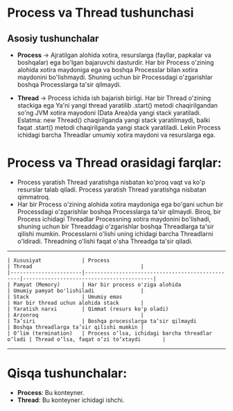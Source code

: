 # Process va Thread tushunchasi

## Asosiy tushunchalar

- **Process** -> Ajratilgan alohida xotira, resurslarga (fayllar, papkalar va boshqalar) ega bo'lgan bajaruvchi
  dasturdir.
  Har bir Process o'zining alohida xotira maydoniga ega va boshqa Processlar bilan xotira maydonini bo'lishmaydi.
  Shuning uchun bir Processdagi o'zgarishlar boshqa Processlarga ta'sir qilmaydi.

- **Thread** -> Process ichida ish bajarish birligi. Har bir Thread o'zining stackiga ega
  Ya'ni yangi thread yaratilib .start() metodi chaqirilgandan so'ng JVM xotira mayodoni (Data Area)da yangi stack
  yaratiladi.
  Eslatma: new Thread() chaqirilganda yangi stack yaratilmaydi, balki faqat .start() metodi chaqirilganda yangi stack
  yaratiladi.
  Lekin Process ichidagi barcha Threadlar umumiy xotira maydoni va resurslarga ega.

# Process va Thread orasidagi farqlar:

- Process yaratish Thread yaratishga nisbatan ko'proq vaqt va ko'p resurslar talab qiladi.
  Process yaratish Thread yaratishga nisbatan qimmatroq.
- Har bir Process o'zining alohida xotira maydoniga ega bo'gani uchun bir Processdagi o'zgarishlar boshqa Processlarga
  ta'sir qilmaydi. Biroq, bir Process ichidagi Threadlar Processning xotira maydonini bo'lishadi, shuning uchun bir
  Threaddagi o'zgarishlar boshqa Threadlarga ta'sir qilishi mumkin.
  Processlarni o'lishi uning ichidagi barcha Threadlarni o'ldiradi.
  Threadning o'lishi faqat o'sha Threadga ta'sir qiladi.

---

    | Xususiyat             | Process                                         | Thread                                   |
    |-----------------------|-------------------------------------------------|------------------------------------------|
    | Pamyat (Memory)       | Har bir process o'ziga alohida                  | Umumiy pamyat bo'lishiladi               | 
    | Stack                 | Umumiy emas                                     | Har bir thread uchun alohida stack       |
    | Yaratish narxi        | Qimmat (resurs ko'p oladi)                      | Arzonroq                                 |
    | Ta’siri               | Boshqa processlarga ta’sir qilmaydi             | Boshqa threadlarga ta’sir qilishi mumkin |
    | O‘lim (termination)   | Process o‘lsa, ichidagi barcha threadlar o‘ladi | Thread o‘lsa, faqat o‘zi to‘xtaydi       |

---

# Qisqa tushunchalar:

- **Process**: Bu konteyner.
- **Thread**: Bu konteyner ichidagi ishchi.